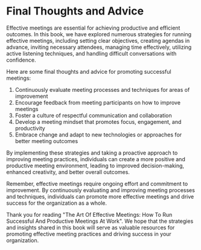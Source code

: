 Final Thoughts and Advice
=================================================

Effective meetings are essential for achieving productive and efficient outcomes. In this book, we have explored numerous strategies for running effective meetings, including setting clear objectives, creating agendas in advance, inviting necessary attendees, managing time effectively, utilizing active listening techniques, and handling difficult conversations with confidence.

Here are some final thoughts and advice for promoting successful meetings:

1. Continuously evaluate meeting processes and techniques for areas of improvement
2. Encourage feedback from meeting participants on how to improve meetings
3. Foster a culture of respectful communication and collaboration
4. Develop a meeting mindset that promotes focus, engagement, and productivity
5. Embrace change and adapt to new technologies or approaches for better meeting outcomes

By implementing these strategies and taking a proactive approach to improving meeting practices, individuals can create a more positive and productive meeting environment, leading to improved decision-making, enhanced creativity, and better overall outcomes.

Remember, effective meetings require ongoing effort and commitment to improvement. By continuously evaluating and improving meeting processes and techniques, individuals can promote more effective meetings and drive success for the organization as a whole.

Thank you for reading "The Art Of Effective Meetings: How To Run Successful And Productive Meetings At Work". We hope that the strategies and insights shared in this book will serve as valuable resources for promoting effective meeting practices and driving success in your organization.

